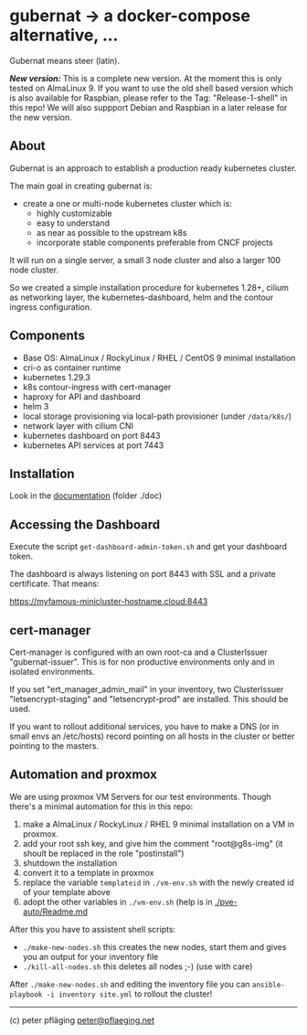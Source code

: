 # gubernat -> a docker-compose alternative, ...

Gubernat means steer (latin).

***New version:*** This is a complete new version. At the moment this is only tested on AlmaLinux 9. If you want to use the old shell based version which is also available for Raspbian, please refer to the Tag: "Release-1-shell" in this repo! We will also suppport Debian and Raspbian in a later release for the new version.

## About

Gubernat is an approach to establish a production ready kubernetes cluster.

The main goal in creating gubernat is:

- create a one or multi-node kubernetes cluster which is:
  - highly customizable
  - easy to understand
  - as near as possible to the upstream k8s
  - incorporate stable components preferable from CNCF projects


It will run on a single server, a small 3 node cluster and also a larger 100 node cluster.

So we created a simple installation procedure for kubernetes 1.28+, cilium as networking layer, the kubernetes-dashboard, helm and the contour ingress configuration.

## Components

- Base OS: AlmaLinux / RockyLinux / RHEL / CentOS 9 minimal installation
- cri-o as container runtime
- kubernetes 1.29.3
- k8s contour-ingress with cert-manager
- haproxy for API and dashboard
- helm 3
- local storage provisioning via local-path provisioner (under `/data/k8s/`)
- network layer with cilium CNI
- kubernetes dashboard on port 8443
- kubernetes API services at port 7443

## Installation

Look in the [documentation](./doc/Readme.md) (folder ./doc)

## Accessing the Dashboard

Execute the script `get-dashboard-admin-token.sh` and get your dashboard token.

The dashboard is always listening on port 8443 with SSL and a private certificate. That means:

<https://myfamous-minicluster-hostname.cloud:8443>

## cert-manager

Cert-manager is configured with an own root-ca and a ClusterIssuer "gubernat-issuer". This is for non productive environments only and in isolated environments.

If you set "ert_manager_admin_mail" in your inventory, two ClusterIssuer "letsencrypt-staging" and "letsencrypt-prod" are installed. This should be used.

If you want to rollout additional services, you have to make a DNS (or in small envs an /etc/hosts) record pointing on all hosts in the cluster or better pointing to the masters.

## Automation and proxmox

We are using proxmox VM Servers for our test environments. Though there's a minimal automation for this in this repo:

1. make a AlmaLinux / RockyLinux / RHEL 9 minimal installation on a VM in proxmox.
1. add your root ssh key, and give him the comment "root@g8s-img" (it shoult be replaced in the role "postinstall")
1. shutdown the installation
1. convert it to a template in proxmox
1. replace the variable `templateid` in `./vm-env.sh` with the newly created id of your template above
1. adopt the other variables in `./vm-env.sh` (help is in [./pve-auto/Readme.md](./pve-auto/Readme.md)

After this you have to assistent shell scripts:

- `./make-new-nodes.sh` this creates the new nodes, start them and gives you an output for your inventory file
- `./kill-all-nodes.sh` this deletes all nodes ;-) (use with care)

After `./make-new-nodes.sh` and editing the inventory file you can `ansible-playbook -i inventory site.yml` to rollout the cluster!

---
(c) peter pfläging <peter@pflaeging.net>
